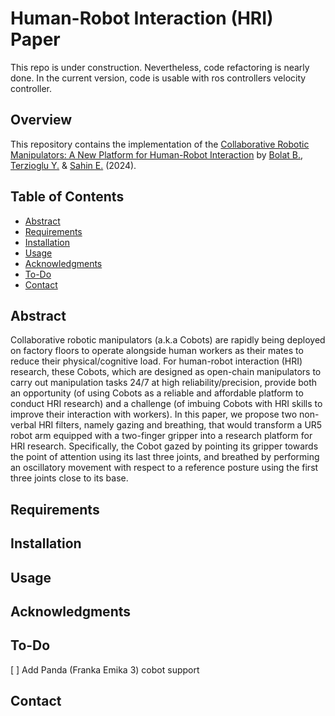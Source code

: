 # Human-Robot Interaction (HRI) Paper
This repo is under construction. Nevertheless, code refactoring is nearly done. In the current version, code is usable with ros controllers velocity controller.
## Overview

This repository contains the implementation of the [Collaborative Robotic Manipulators: A New Platform for Human-Robot Interaction](#) by [Bolat B.](https://burakbolat.github.io), [Terzioglu Y.](https://yunusterzioglu.com/) & [Sahin E.](https://romer.metu.edu.tr/erol/) (2024).

## Table of Contents

- [Abstract](#abstract)
- [Requirements](#requirements)
- [Installation](#installation)
- [Usage](#usage)
- [Acknowledgments](#acknowledgments)
- [To-Do](#to-do)
- [Contact](#contact)

## Abstract
Collaborative robotic manipulators (a.k.a Cobots) are rapidly being deployed on factory floors to operate alongside human workers as their mates to reduce their physical/cognitive load. For human-robot interaction (HRI) research,  these Cobots, which are designed as open-chain manipulators to carry out manipulation tasks 24/7 at high reliability/precision, provide both an opportunity (of using Cobots as a reliable and affordable platform to conduct HRI research) and a challenge (of imbuing Cobots with HRI skills to improve their interaction with workers). In this paper, we propose two non-verbal HRI filters, namely gazing and breathing, that would transform a UR5 robot arm equipped with a two-finger gripper into a research platform for HRI research. Specifically, the Cobot gazed by pointing its gripper towards the point of attention using its last three joints, and breathed by performing an oscillatory movement with respect to a reference posture using the first three joints close to its base.

## Requirements

## Installation

## Usage

## Acknowledgments

## To-Do
[ ] Add Panda (Franka Emika 3) cobot support

## Contact